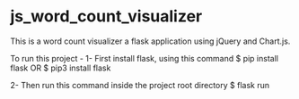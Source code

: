 # js_word_count_visualizer
This is a word count visualizer a flask application using jQuery and Chart.js.

To run this project -
1- First install flask, using this command
    $ pip install flask 
    OR
    $ pip3 install flask

2- Then run this command inside the project root directory
    $ flask run
